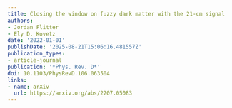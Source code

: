 ```yaml
---
title: Closing the window on fuzzy dark matter with the 21-cm signal
authors:
- Jordan Flitter
- Ely D. Kovetz
date: '2022-01-01'
publishDate: '2025-08-21T15:06:16.481557Z'
publication_types:
- article-journal
publication: '*Phys. Rev. D*'
doi: 10.1103/PhysRevD.106.063504
links:
- name: arXiv
  url: https://arxiv.org/abs/2207.05083
---
```

